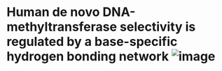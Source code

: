# Human de novo DNA-methyltransferase selectivity is regulated by a base-specific hydrogen bonding network ![image](https://github.com/aysebercin/DNM3AB_specificity/assets/46375571/0c4cdc27-31e9-41e0-8707-731fd3a554d5)
